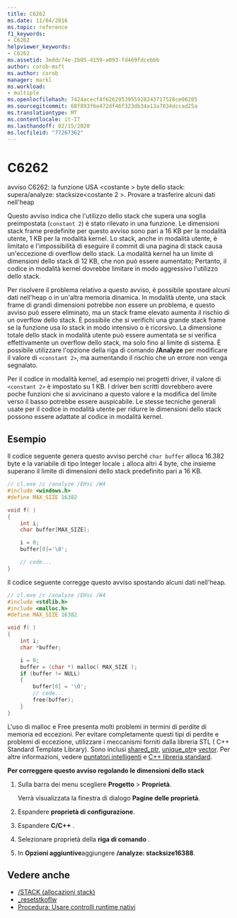 ```yaml
---
title: C6262
ms.date: 11/04/2016
ms.topic: reference
f1_keywords:
- C6262
helpviewer_keywords:
- C6262
ms.assetid: 3eddc74e-2b05-4159-a093-fd469fdcebbb
author: corob-msft
ms.author: corob
manager: markl
ms.workload:
- multiple
ms.openlocfilehash: 7424acecf4f6262953955928243717528ce06205
ms.sourcegitcommit: 68f893f6e472df46f323db34a13a7034dccad25a
ms.translationtype: MT
ms.contentlocale: it-IT
ms.lasthandoff: 02/15/2020
ms.locfileid: "77267362"
---
```

# <a name="c6262"></a>C6262

avviso C6262: la funzione USA \<costante > byte dello stack: supera/analyze: stacksize\<costante 2 >. Provare a trasferire alcuni dati nell'heap

Questo avviso indica che l'utilizzo dello stack che supera una soglia preimpostata (`constant 2`) è stato rilevato in una funzione. Le dimensioni stack frame predefinite per questo avviso sono pari a 16 KB per la modalità utente, 1 KB per la modalità kernel. Lo stack, anche in modalità utente, è limitato e l'impossibilità di eseguire il commit di una pagina di stack causa un'eccezione di overflow dello stack. La modalità kernel ha un limite di dimensioni dello stack di 12 KB, che non può essere aumentato; Pertanto, il codice in modalità kernel dovrebbe limitare in modo aggressivo l'utilizzo dello stack.

Per risolvere il problema relativo a questo avviso, è possibile spostare alcuni dati nell'heap o in un'altra memoria dinamica.  In modalità utente, una stack frame di grandi dimensioni potrebbe non essere un problema, e questo avviso può essere eliminato, ma un stack frame elevato aumenta il rischio di un overflow dello stack. È possibile che si verifichi una grande stack frame se la funzione usa lo stack in modo intensivo o è ricorsivo. La dimensione totale dello stack in modalità utente può essere aumentata se si verifica effettivamente un overflow dello stack, ma solo fino al limite di sistema.  È possibile utilizzare l'opzione della riga di comando **/Analyze** per modificare il valore di `<constant 2>`, ma aumentando il rischio che un errore non venga segnalato.

Per il codice in modalità kernel, ad esempio nei progetti driver, il valore di `<constant 2>` è impostato su 1 KB. I driver ben scritti dovrebbero avere poche funzioni che si avvicinano a questo valore e la modifica del limite verso il basso potrebbe essere auspicabile.  Le stesse tecniche generali usate per il codice in modalità utente per ridurre le dimensioni dello stack possono essere adattate al codice in modalità kernel.

## <a name="example"></a>Esempio

Il codice seguente genera questo avviso perché `char buffer` alloca 16.382 byte e la variabile di tipo Integer locale `i` alloca altri 4 byte, che insieme superano il limite di dimensioni dello stack predefinito pari a 16 KB.

```cpp
// cl.exe /c /analyze /EHsc /W4
#include <windows.h>
#define MAX_SIZE 16382

void f( )
{
    int i;
    char buffer[MAX_SIZE];

    i = 0;
    buffer[0]='\0';

    // code...
}
```

Il codice seguente corregge questo avviso spostando alcuni dati nell'heap.

```cpp
// cl.exe /c /analyze /EHsc /W4
#include <stdlib.h>
#include <malloc.h>
#define MAX_SIZE 16382

void f( )
{
    int i;
    char *buffer;

    i = 0;
    buffer = (char *) malloc( MAX_SIZE );
    if (buffer != NULL)
    {
        buffer[0] = '\0';
        // code...
        free(buffer);
    }
}
```

L'uso di malloc e Free presenta molti problemi in termini di perdite di memoria ed eccezioni. Per evitare completamente questi tipi di perdite e problemi di eccezione, utilizzare i meccanismi forniti dalla libreria STL ( C++ Standard Template Library). Sono inclusi [shared_ptr](/cpp/standard-library/shared-ptr-class), [unique_ptr](/cpp/standard-library/unique-ptr-class)e [vector](/cpp/standard-library/vector). Per altre informazioni, vedere [puntatori intelligenti](/cpp/cpp/smart-pointers-modern-cpp) e [ C++ libreria standard](/cpp/standard-library/cpp-standard-library-reference).

**Per correggere questo avviso regolando le dimensioni dello stack**

1. Sulla barra dei menu scegliere **Progetto** > **Proprietà**.

     Verrà visualizzata la finestra di dialogo **Pagine delle proprietà**.

2. Espandere **proprietà di configurazione**.

3. Espandere **C/C++** .

4. Selezionare proprietà della **riga di comando** .

5. In **Opzioni aggiuntive**aggiungere **/analyze: stacksize16388**.

## <a name="see-also"></a>Vedere anche

- [/STACK (allocazioni stack)](/cpp/build/reference/stack-stack-allocations)
- [_resetstkoflw](/cpp/c-runtime-library/reference/resetstkoflw)
- [Procedura: Usare controlli runtime nativi](../debugger/how-to-use-native-run-time-checks.md)
